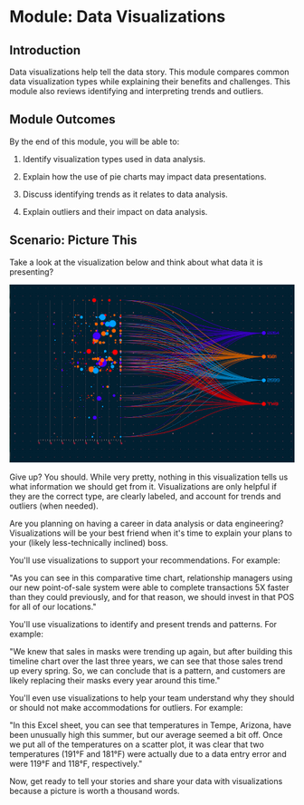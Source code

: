 # Module: Data Visualizations

## Introduction

Data visualizations help tell the data story. This module compares common data visualization types while explaining their benefits and challenges. This module also reviews identifying and interpreting trends and outliers. 

## **Module Outcomes** 

By the end of this module, you will be able to: 

1. Identify visualization types used in data analysis. 

1. Explain how the use of pie charts may impact data presentations. 

1. Discuss identifying trends as it relates to data analysis. 

1. Explain outliers and their impact on data analysis. 

## Scenario: Picture This

Take a look at the visualization below and think about what data it is presenting?

<img src="assets/images/confused-data.png" alt="Confusing Data Visualization"/>

Give up? You should. While very pretty, nothing in this visualization tells us what information we should get from it. Visualizations are only helpful if they are the correct type, are clearly labeled, and account for trends and outliers (when needed). 

Are you planning on having a career in data analysis or data engineering? Visualizations will be your best friend when it's time to explain your plans to your (likely less-technically inclined) boss. 

You'll use visualizations to support your recommendations. For example:

"As you can see in this comparative time chart, relationship managers using our new point-of-sale system were able to complete transactions 5X faster than they could previously, and for that reason, we should invest in that POS for all of our locations." 

You'll use visualizations to identify and present trends and patterns. For example:

"We knew that sales in masks were trending up again, but after building this timeline chart over the last three years, we can see that those sales trend up every spring. So, we can conclude that is a pattern, and customers are likely replacing their masks every year around this time." 

You'll even use visualizations to help your team understand why they should or should not make accommodations for outliers. For example: 

"In this Excel sheet, you can see that temperatures in Tempe, Arizona, have been unusually high this summer, but our average seemed a bit off. Once we put all of the temperatures on a scatter plot, it was clear that two temperatures (191°F and 181°F) were actually due to a data entry error and were 119°F and 118°F, respectively."

Now, get ready to tell your stories and share your data with visualizations because a picture is worth a thousand words.
